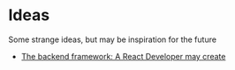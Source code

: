 # Ideas

Some strange ideas, but may be inspiration for the future

- [The backend framework: A React Developer may create](https://xyynext.xyz/ideas/react-like-backend-framework.html)
